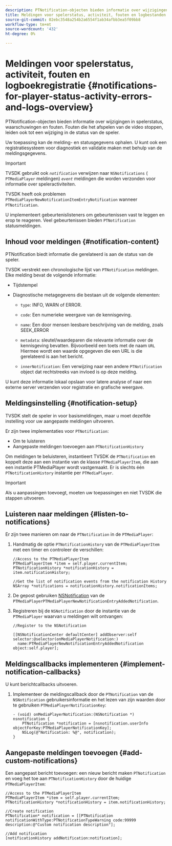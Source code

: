 ```yaml
---
description: PTNotification-objecten bieden informatie over wijzigingen in spelerstatus, waarschuwingen en fouten. Fouten die het afspelen van de video stoppen, leiden ook tot een wijziging in de status van de speler.
title: Meldingen voor spelerstatus, activiteit, fouten en logbestanden
source-git-commit: 02ebc3548a254b2a6554f1ab34afbb3ea5f09bb8
workflow-type: tm+mt
source-wordcount: '432'
ht-degree: 0%

---
```


# Meldingen voor spelerstatus, activiteit, fouten en logboekregistratie  {#notifications-for-player-status-activity-errors-and-logs-overview}

PTNotification-objecten bieden informatie over wijzigingen in spelerstatus, waarschuwingen en fouten. Fouten die het afspelen van de video stoppen, leiden ook tot een wijziging in de status van de speler.

Uw toepassing kan de melding- en statusgegevens ophalen. U kunt ook een registratiesysteem voor diagnostiek en validatie maken met behulp van de meldingsgegevens.

>[!IMPORTANT]
>
>TVSDK gebruikt ook *`notification`* verwijzen naar `NSNotifications` ( `PTMediaPlayer` meldingen) *`event`* meldingen die worden verzonden voor informatie over speleractiviteiten.

TVSDK heeft ook problemen `PTMediaPlayerNewNotificationItemEntryNotification` wanneer `PTNotification`.

U implementeert gebeurtenislisteners om gebeurtenissen vast te leggen en erop te reageren. Veel gebeurtenissen bieden `PTNotification` statusmeldingen.

## Inhoud voor meldingen {#notification-content}

PTNotification biedt informatie die gerelateerd is aan de status van de speler.

TVSDK verstrekt een chronologische lijst van `PTNotification` meldingen. Elke melding bevat de volgende informatie:

* Tijdstempel
* Diagnostische metagegevens die bestaan uit de volgende elementen:

   * `type`: INFO, WARN of ERROR.
   * `code`: Een numerieke weergave van de kennisgeving.
   * `name`: Een door mensen leesbare beschrijving van de melding, zoals SEEK_ERROR
   * `metadata`: sleutel/waardeparen die relevante informatie over de kennisgeving bevatten. Bijvoorbeeld een toets met de naam `URL` Hiermee wordt een waarde opgegeven die een URL is die gerelateerd is aan het bericht.

   * `innerNotification`: Een verwijzing naar een andere `PTNotification` object dat rechtstreeks van invloed is op deze melding.

U kunt deze informatie lokaal opslaan voor latere analyse of naar een externe server verzenden voor registratie en grafische weergave.

## Meldingsinstelling {#notification-setup}

TVSDK stelt de speler in voor basismeldingen, maar u moet dezelfde instelling voor uw aangepaste meldingen uitvoeren.

Er zijn twee implementaties voor `PTNotification`:

* Om te luisteren
* Aangepaste meldingen toevoegen aan `PTNotificationHistory`

Om meldingen te beluisteren, instantieert TVSDK de `PTNotification` en koppelt deze aan een instantie van de klasse `PTMediaPlayerItem`, die aan een instantie PTMediaPlayer wordt vastgemaakt. Er is slechts één `PTNotificationHistory` instantie per `PTMediaPlayer`.

>[!IMPORTANT]
>
>Als u aanpassingen toevoegt, moeten uw toepassingen en niet TVSDK die stappen uitvoeren.

## Luisteren naar meldingen {#listen-to-notifications}

Er zijn twee manieren om naar de `PTNotification` in de `PTMediaPlayer`:

1. Handmatig de optie `PTNotificationHistory` van de `PTMediaPlayerItem` met een timer en controleer de verschillen:

   ```
   //Access to the PTMediaPlayerItem  
   PTMediaPlayerItem *item = self.player.currentItem; 
   PTNotificationHistory *notificationHistory = item.notificationHistory; 
   
   //Get the list of notification events from the notification History  
   NSArray *notifications = notificationHistory.notificationItems;
   ```

1. De gepost gebruiken [NSNotification](https://developer.apple.com/library/mac/%23documentation/Cocoa/Reference/Foundation/Classes/NSNotification_Class/Reference/Reference.html) van de `PTMediaPlayerPTMediaPlayerNewNotificationEntryAddedNotification`.
1. Registreren bij de `NSNotification` door de instantie van de `PTMediaPlayer` waarvan u meldingen wilt ontvangen:

   ```
   //Register to the NSNotification 
   
   [[NSNotificationCenter defaultCenter] addObserver:self selector:@selector(onMediaPlayerNotification:)  
     name:PTMediaPlayerNewNotificationEntryAddedNotification object:self.player];
   ```

## Meldingscallbacks implementeren {#implement-notification-callbacks}

U kunt berichtcallbacks uitvoeren.

1. Implementeer de meldingscallback door de `PTNotification` van de `NSNotification` gebruikersinformatie en het lezen van zijn waarden door te gebruiken `PTMediaPlayerNotificationKey`:

   ```
   - (void) onMediaPlayerNotification:(NSNotification *) nsnotification { 
       PTNotification *notification = [nsnotification.userInfo objectForKey:PTMediaPlayerNotificationKey]; 
       NSLog(@"Notification: %@", notification); 
   }
   ```

## Aangepaste meldingen toevoegen {#add-custom-notifications}

Een aangepast bericht toevoegen: een nieuw bericht maken `PTNotification` en voeg het toe aan `PTNotificationHistory` door de huidige `PTMediaPlayerItem`:

```
//Access to the PTMediaPlayerItem  
PTMediaPlayerItem *item = self.player.currentItem; 
PTNotificationHistory *notificationHistory = item.notificationHistory; 
 
//Create notification 
PTNotification* notification = [[PTNotification notificationWithType:PTNotificationTypeWarning code:99999 description:@"Custom notification description"]; 
 
//Add notification 
[notificationHistory addNotification:notification];
```

